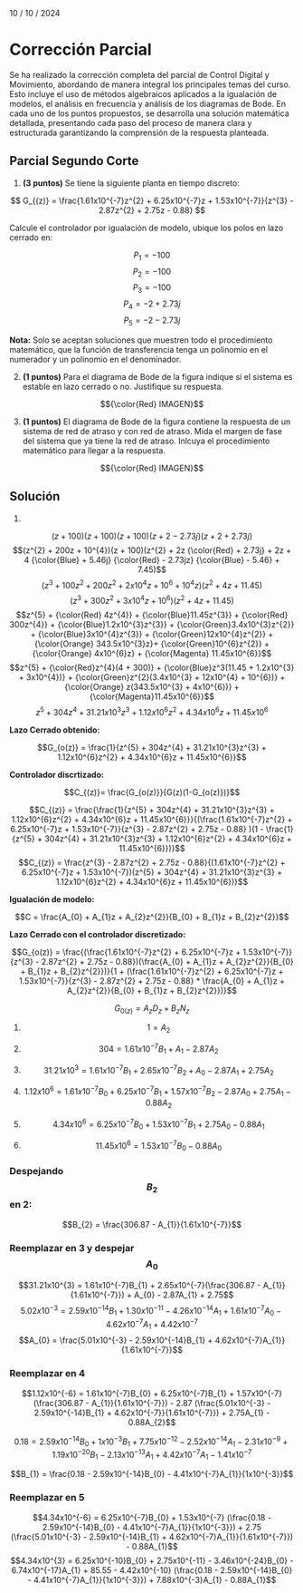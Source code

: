 10 / 10 / 2024
# Corrección Parcial
Se ha realizado la corrección completa del parcial de Control Digital y Movimiento, abordando de manera integral los principales temas del curso. Esto incluye el uso de métodos algebraicos aplicados a la igualación de modelos, el análisis en frecuencia y análisis de los diagramas de Bode. En cada uno de los puntos propuestos, se desarrolla una solución matemática detallada, presentando cada paso del proceso de manera clara y estructurada garantizando la comprensión de la respuesta planteada.

## Parcial Segundo Corte
1. **(3 puntos)** Se tiene la siguiente planta en tiempo discreto:

$$ G_{(z)} = \frac{1.61x10^{-7}z^{2} + 6.25x10^{-7}z + 1.53x10^{-7}}{z^{3} - 2.87z^{2} + 2.75z - 0.88} $$

Calcule el controlador por igualación de modelo, ubique los polos en lazo cerrado en:

$$P_{1} = -100$$
$$P_{2} = -100$$
$$P_{3} = -100$$
$$P_{4} = -2 + 2.73j$$
$$P_{5} = -2 - 2.73j$$

**Nota:** Solo se aceptan soluciones que muestren todo el procedimiento matemático, que la función de transferencia tenga un polinomio en el numerador y un polinomio en el denominador.

2. **(1 puntos)** Para el diagrama de Bode de la figura indique si el sistema es estable en lazo cerrado o no. Justifique su respuesta.

$${\color{Red} IMAGEN}$$
   
3. **(1 puntos)** El diagrama de Bode de la figura contiene la respuesta de un sistema de red de atraso y con red de atraso. Mida el margen de fase del sistema que ya tiene la red de atraso. Inlcuya el procedimiento matemático para llegar a la respuesta.

$${\color{Red} IMAGEN}$$

## Solución
1. 

$$(z + 100)(z + 100)(z + 100)(z + 2 - 2.73j)(z + 2 + 2.73j)$$
$$(z^{2} + 200z + 10^{4})(z + 100)(z^{2} + 2z {\color{Red} + 2.73j} + 2z + 4  {\color{Blue} + 5.46j} {\color{Red} - 2.73jz} {\color{Blue} - 5.46} + 7.45)$$
$$(z^{3} + 100z^{2} + 200z^{2} + 2x10^{4}z + 10^{6} + 10^{4}z)(z^{2} + 4z + 11.45)$$
$$(z^{3} + 300z^{2} + 3x10^{4}z + 10^{6})(z^{2} + 4z + 11.45)$$
$$z^{5} + {\color{Red} 4z^{4}} + {\color{Blue}11.45z^{3}} + {\color{Red} 300z^{4}} + {\color{Blue}1.2x10^{3}z^{3}} + {\color{Green}3.4x10^{3}z^{2}} + {\color{Blue}3x10^{4}z^{3}} + {\color{Green}12x10^{4}z^{2}} + {\color{Orange} 343.5x10^{3}z}+ {\color{Green}10^{6}z^{2}} + {\color{Orange} 4x10^{6}z} + {\color{Magenta} 11.45x10^{6}}$$
$$z^{5} + {\color{Red}z^{4}(4 + 300)} + {\color{Blue}z^3(11.45 + 1.2x10^{3} + 3x10^{4})} + {\color{Green}z^{2}(3.4x10^{3} + 12x10^{4} + 10^{6})} + {\color{Orange} z(343.5x10^{3} + 4x10^{6})} + {\color{Magenta}11.45x10^{6}}$$
$$z^{5} + 304z^{4} + 31.21x10^{3}z^{3} + 1.12x10^{6}z^{2} + 4.34x10^{6}z + 11.45x10^{6}$$

**Lazo Cerrado obtenido:**

$$G_{o(z)} = \frac{1}{z^{5} + 304z^{4} + 31.21x10^{3}z^{3} + 1.12x10^{6}z^{2} + 4.34x10^{6}z + 11.45x10^{6}}$$

**Controlador discrtizado:**

$$C_{(z)}= \frac{G_{o(z)}}{G(z)(1-G_{o(z)})}$$

$$C_{(z)} = \frac{\frac{1}{z^{5} + 304z^{4} + 31.21x10^{3}z^{3} + 1.12x10^{6}z^{2} + 4.34x10^{6}z + 11.45x10^{6}}}{(\frac{1.61x10^{-7}z^{2} + 6.25x10^{-7}z + 1.53x10^{-7}}{z^{3} - 2.87z^{2} + 2.75z - 0.88} )(1 - \frac{1}{z^{5} + 304z^{4} + 31.21x10^{3}z^{3} + 1.12x10^{6}z^{2} + 4.34x10^{6}z + 11.45x10^{6}})}$$
$$C_{(z)} = \frac{z^{3} - 2.87z^{2} + 2.75z - 0.88}{(1.61x10^{-7}z^{2} + 6.25x10^{-7}z + 1.53x10^{-7})(z^{5} + 304z^{4} + 31.21x10^{3}z^{3} + 1.12x10^{6}z^{2} + 4.34x10^{6}z + 11.45x10^{6})}$$

**Igualación de modelo:**

$$C = \frac{A_{0} + A_{1}z + A_{2}z^{2}}{B_{0} + B_{1}z + B_{2}z^{2}}$$

**Lazo Cerrado con el controlador discretizado:**

$$G_{o(z)} = \frac{(\frac{1.61x10^{-7}z^{2} + 6.25x10^{-7}z + 1.53x10^{-7}}{z^{3} - 2.87z^{2} + 2.75z - 0.88})(\frac{A_{0} + A_{1}z + A_{2}z^{2}}{B_{0} + B_{1}z + B_{2}z^{2}})}{1 + (\frac{1.61x10^{-7}z^{2} + 6.25x10^{-7}z + 1.53x10^{-7}}{z^{3} - 2.87z^{2} + 2.75z - 0.88} * \frac{A_{0} + A_{1}z + A_{2}z^{2}}{B_{0} + B_{1}z + B_{2}z^{2}})}$$

$$G_{0(z)} = A_{z}D_{z} + B_{z}N_{z}$$

1) $$1 = A_{2}$$

2) $$304 = 1.61x10^{-7}B_{1} + A_{1} - 2.87A_{2}$$

3) $$31.21x10^{3} = 1.61x10^{-7}B_{1} + 2.65x10^{-7}B_{2} + A_{0} - 2.87A_{1} + 2.75A_{2}$$

4) $$1.12x10^{6} = 1.61x10^{-7}B_{0} + 6.25x10^{-7}B_{1} + 1.57x10^{-7}B_{2} - 2.87A_{0} + 2.75A_{1} - 0.88A_{2}$$

5) $$4.34x10^{6} = 6.25x10^{-7}B_{0} + 1.53x10^{-7}B_{1} + 2.75A_{0} - 0.88A_{1}$$

6) $$11.45x10^{6} = 1.53x10^{-7}B_{0} - 0.88A_{0}$$

### Despejando $$B_{2}$$ en 2:

$$B_{2} = \frac{306.87 - A_{1}}{1.61x10^{-7}}$$

### Reemplazar en 3 y despejar $$A_{0}$$
$$31.21x10^{3} = 1.61x10^{-7}B_{1} + 2.65x10^{-7}(\frac{306.87 - A_{1}}{1.61x10^{-7}}) + A_{0} - 2.87A_{1} + 2.75$$
$$5.02x10^{-3} = 2.59x10^{-14}B_{1} + 1.30x10^{-11} - 4.26x10^{-14}A_{1} + 1.61x10^{-7}A_{0} - 4.62x10^{-7}A_{1} + 4.42x10^{-7}$$
$$A_{0} = \frac{5.01x10^{-3} - 2.59x10^{-14}B_{1} + 4.62x10^{-7}A_{1}}{1.61x10^{-7}}$$

### Reemplazar en 4
$$1.12x10^{-6} = 1.61x10^{-7}B_{0} + 6.25x10^{-7}B_{1} + 1.57x10^{-7}(\frac{306.87 - A_{1}}{1.61x10^{-7}}) - 2.87 (\frac{5.01x10^{-3} - 2.59x10^{-14}B_{1} + 4.62x10^{-7}}{1.61x10^{-7}}) + 2.75A_{1} - 0.88A_{2}$$

$$0.18 = 2.59x10^{-14}B_{0} + 1x10^{-3}B_{1} + 7.75x10^{-12} - 2.52x10^{-14}A_{1} - 2.31x10^{-9} + 1.19x10^{-20}B_{1} - 2.13x10^{-13}A_{1} + 4.42x10^{-7}A_{1} - 1.41x10^{-7}$$

$$B_{1} = \frac{0.18 - 2.59x10^{-14}B_{0} - 4.41x10^{-7}A_{1}}{1x10^{-3}}$$

### Reemplazar en 5
$$4.34x10^{-6} = 6.25x10^{-7}B_{0} + 1.53x10^{-7} (\frac{0.18 - 2.59x10^{-14}B_{0} - 4.41x10^{-7}A_{1}}{1x10^{-3}}) + 2.75 (\frac{5.01x10^{-3} - 2.59x10^{-14}B_{1} + 4.62x10^{-7}A_{1}}{1.61x10^{-7}}) - 0.88A_{1}$$
$$4.34x10^{3} = 6.25x10^{-10}B_{0} + 2.75x10^{-11} - 3.46x10^{-24}B_{0} - 6.74x10^{-17}A_{1} + 85.55 - 4.42x10^{-10} (\frac{0.18 - 2.59x10^{-14}B_{0} - 4.41x10^{-7}A_{1}}{1x10^{-3}}) + 7.88x10^{-3}A_{1} - 0.88A_{1}$$









